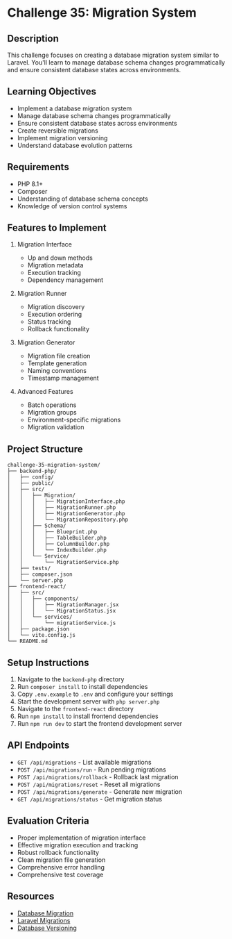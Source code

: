 # Challenge 35: Migration System

## Description
This challenge focuses on creating a database migration system similar to Laravel. You'll learn to manage database schema changes programmatically and ensure consistent database states across environments.

## Learning Objectives
- Implement a database migration system
- Manage database schema changes programmatically
- Ensure consistent database states across environments
- Create reversible migrations
- Implement migration versioning
- Understand database evolution patterns

## Requirements
- PHP 8.1+
- Composer
- Understanding of database schema concepts
- Knowledge of version control systems

## Features to Implement
1. Migration Interface
   - Up and down methods
   - Migration metadata
   - Execution tracking
   - Dependency management

2. Migration Runner
   - Migration discovery
   - Execution ordering
   - Status tracking
   - Rollback functionality

3. Migration Generator
   - Migration file creation
   - Template generation
   - Naming conventions
   - Timestamp management

4. Advanced Features
   - Batch operations
   - Migration groups
   - Environment-specific migrations
   - Migration validation

## Project Structure
```
challenge-35-migration-system/
├── backend-php/
│   ├── config/
│   ├── public/
│   ├── src/
│   │   ├── Migration/
│   │   │   ├── MigrationInterface.php
│   │   │   ├── MigrationRunner.php
│   │   │   ├── MigrationGenerator.php
│   │   │   └── MigrationRepository.php
│   │   ├── Schema/
│   │   │   ├── Blueprint.php
│   │   │   ├── TableBuilder.php
│   │   │   ├── ColumnBuilder.php
│   │   │   └── IndexBuilder.php
│   │   └── Service/
│   │       └── MigrationService.php
│   ├── tests/
│   ├── composer.json
│   └── server.php
├── frontend-react/
│   ├── src/
│   │   ├── components/
│   │   │   ├── MigrationManager.jsx
│   │   │   └── MigrationStatus.jsx
│   │   └── services/
│   │       └── migrationService.js
│   ├── package.json
│   └── vite.config.js
└── README.md
```

## Setup Instructions
1. Navigate to the `backend-php` directory
2. Run `composer install` to install dependencies
3. Copy `.env.example` to `.env` and configure your settings
4. Start the development server with `php server.php`
5. Navigate to the `frontend-react` directory
6. Run `npm install` to install frontend dependencies
7. Run `npm run dev` to start the frontend development server

## API Endpoints
- `GET /api/migrations` - List available migrations
- `POST /api/migrations/run` - Run pending migrations
- `POST /api/migrations/rollback` - Rollback last migration
- `POST /api/migrations/reset` - Reset all migrations
- `POST /api/migrations/generate` - Generate new migration
- `GET /api/migrations/status` - Get migration status

## Evaluation Criteria
- Proper implementation of migration interface
- Effective migration execution and tracking
- Robust rollback functionality
- Clean migration file generation
- Comprehensive error handling
- Comprehensive test coverage

## Resources
- [Database Migration](https://en.wikipedia.org/wiki/Schema_migration)
- [Laravel Migrations](https://laravel.com/docs/migrations)
- [Database Versioning](https://martinfowler.com/articles/evodb.html)